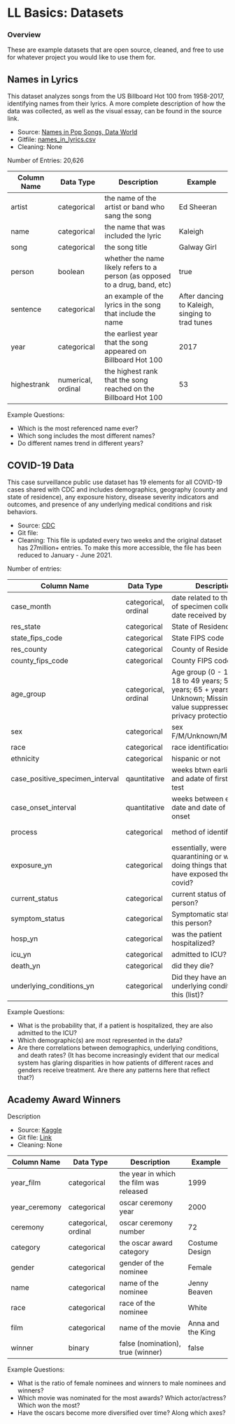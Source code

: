 # LL Basics: Datasets

### Overview
These are example datasets that are open source, cleaned, and free to use for whatever project you would like to use them for. 


## Names in Lyrics

This dataset analyzes songs from the US Billboard Hot 100 from 1958-2017, identifying names from their lyrics. A more complete description of how the data was collected, as well as the visual essay, can be found in the source link.



- Source: [Names in Pop Songs, Data World](https://data.world/the-pudding/names-in-pop-songs)
- Gitfile: [names_in_lyrics.csv](https://github.com/learninglab-dev/ll-basics-datasets/blob/main/names_in_lyrics.csv)
- Cleaning: None


Number of Entries: 20,626

| Column Name | Data Type | Description | Example | 
| ----------- | --------- | ----------- | ------- |
|artist | categorical| the name of the artist or band who sang the song | Ed Sheeran | 
| name | categorical | the name that was included the lyric | Kaleigh |
| song | categorical| the song title | Galway Girl |
| person | boolean | whether the name likely refers to a person (as opposed to a drug, band, etc) | true |
| sentence | categorical| an example of the lyrics in the song that include the name | After dancing to Kaleigh, singing to trad tunes |
| year | categorical| the earliest year that the song appeared on Billboard Hot 100 | 2017 | 
| highestrank | numerical, ordinal | the highest rank that the song reached on the Billboard Hot 100 | 53

Example Questions: 
- Which is the most referenced name ever?
- Which song includes the most different names? 
- Do different names trend in different years? 

## COVID-19 Data

This case surveillance public use dataset has 19 elements for all COVID-19 cases shared with CDC and includes demographics, geography (county and state of residence), any exposure history, disease severity indicators and outcomes, and presence of any underlying medical conditions and risk behaviors. 



- Source: [CDC](https://data.cdc.gov/Case-Surveillance/COVID-19-Case-Surveillance-Public-Use-Data-with-Ge/n8mc-b4w4)
- Git file: 
- Cleaning: This file is updated every two weeks and the original dataset has 27million+ entries. To make this more accessible, the file has been reduced to January - June 2021. 



Number of entries: 

| Column Name | Data Type | Description | Example | 
| ----------- | --------- | ----------- | ------- |
| case_month | categorical, ordinal| date related to the illness of specimen collection, or date received by CDC | 2020-06| 
| res_state | categorical | State of Residence |OH | 
| state_fips_code | categorical | State FIPS code |39|
| res_county | categorical | County of Residence |Belmont | 
| county_fips_code | categorical | County FIPS code | 39013| 
| age_group | categorical, ordinal | Age group (0 - 17 years; 18 to 49 years; 50 to 64 years; 65 + years; Unknown; Missing; NA, if value suppressed for privacy protection.) | 0-17 years |
| sex | categorical | sex F/M/Unknown/Missing/NA | NA |
| race | categorical | race identification | White |
| ethnicity | categorical |hispanic or not | Not Hispanic |
| case_positive_specimen_interval | qauntitative | weeks btwn earliest date and adate of first positive test | 0 |
| case_onset_interval | quantitative | weeks between earliest date and date of symptom onset | 0|
| process | categorical | method of identification | Clinical Evaluation | 
| exposure_yn | categorical | essentially, were they quarantining or were they doing things that could have exposed them to covid? | Yes | 
| current_status | categorical | current status of this person? | Confirmed case |
| symptom_status | categorical | Symptomatic status of this person? | Symptomatic
| hosp_yn | categorical | was the patient hospitalized? | No| 
| icu_yn | categorical | admitted to ICU? | No| 
| death_yn |categorical | did they die? | No | 
| underlying_conditions_yn | categorical | Did they have an underlying condition on this (list)? | No | 

Example Questions: 
- What is the probability that, if a patient is hospitalized, they are also admitted to the ICU? 
- Which demographic(s) are most represented in the data? 
- Are there correlations between demographics, underlying conditions, and death rates? (It has become increasingly evident that our medical system has glaring disparities in how patients of different races and genders receive treatment. Are there any patterns here that reflect that?)

## Academy Award Winners

Description 

- Source: [Kaggle](https://www.kaggle.com/dharmikdonga/academy-awards-dataset-oscars)
- Git file: [Link](https://github.com/learninglab-dev/ll-basics-datasets/blob/main/oscars.xlsx)
- Cleaning: None



| Column Name | Data Type | Description | Example | 
| ----------- | --------- | ----------- | ------- |
| year_film | categorical | the year in which the film was released | 1999 |
| year_ceremony | categorical | oscar ceremony year | 2000 | 
| ceremony | categorical, ordinal | oscar ceremony number | 72 |
| category | categorical | the oscar award category | Costume Design |
| gender | categorical | gender of the nominee | Female |
| name | categorical | name of the nominee | Jenny Beaven |
| race | categorical | race of the nominee | White |
| film | categorical | name of the movie | Anna and the King |
| winner | binary | false (nomination), true (winner) | false | 

Example Questions: 
- What is the ratio of female nominees and winners to male nominees and winners? 
- Which movie was nominated for the most awards? Which actor/actress? Which won the most? 
- Have the oscars become more diversified over time? Along which axes? 

